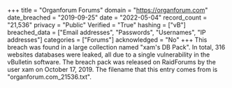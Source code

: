 +++
title = "Organforum Forums"
domain = "https://organforum.com"
date_breached = "2019-09-25"
date = "2022-05-04"
record_count = "21,536"
privacy = "Public"
Verified = "True"
hashing = ["vB"]
breached_data = ["Email addresses", "Passwords", "Usernames", "IP addresses"]
categories = ["Forums"]
acknowledged = "No"
+++
This breach was found in a large collection named "xam's DB Pack". In total, 316 websites databases were leaked, all due to a single vulnerability in the vBulletin software. The breach pack was released on RaidForums by the user xam on October 17, 2019. The filename that this entry comes from is "organforum.com_21536.txt".
